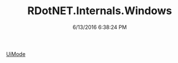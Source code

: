 ﻿---
title: RDotNET.Internals.Windows
date: 6/13/2016 6:38:24 PM
---

[UiMode](T-RDotNET.Internals.Windows.UiMode.html)
